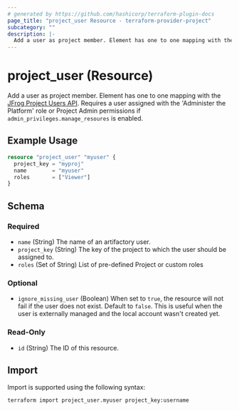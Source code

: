 ```yaml
---
# generated by https://github.com/hashicorp/terraform-plugin-docs
page_title: "project_user Resource - terraform-provider-project"
subcategory: ""
description: |-
  Add a user as project member. Element has one to one mapping with the JFrog Project Users API https://jfrog.com/help/r/jfrog-rest-apis/add-or-update-user-in-project. Requires a user assigned with the 'Administer the Platform' role or Project Admin permissions if admin_privileges.manage_resoures is enabled.
---
```


# project_user (Resource)

Add a user as project member. Element has one to one mapping with the [JFrog Project Users API](https://jfrog.com/help/r/jfrog-rest-apis/add-or-update-user-in-project). Requires a user assigned with the 'Administer the Platform' role or Project Admin permissions if `admin_privileges.manage_resoures` is enabled.

## Example Usage

```terraform
resource "project_user" "myuser" {
  project_key = "myproj"
  name        = "myuser"
  roles       = ["Viewer"]
}
```

<!-- schema generated by tfplugindocs -->
## Schema

### Required

- `name` (String) The name of an artifactory user.
- `project_key` (String) The key of the project to which the user should be assigned to.
- `roles` (Set of String) List of pre-defined Project or custom roles

### Optional

- `ignore_missing_user` (Boolean) When set to `true`, the resource will not fail if the user does not exist. Default to `false`. This is useful when the user is externally managed and the local account wasn't created yet.

### Read-Only

- `id` (String) The ID of this resource.

## Import

Import is supported using the following syntax:

```shell
terraform import project_user.myuser project_key:username
```
